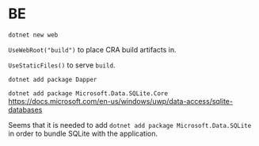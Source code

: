 # BE

`dotnet new web`

`UseWebRoot("build")` to place CRA build artifacts in.

`UseStaticFiles()` to serve `build`.

`dotnet add package Dapper`

`dotnet add package Microsoft.Data.SQLite.Core`
https://docs.microsoft.com/en-us/windows/uwp/data-access/sqlite-databases

Seems that it is needed to add `dotnet add package Microsoft.Data.SQLite`
in order to bundle SQLite with the application.
